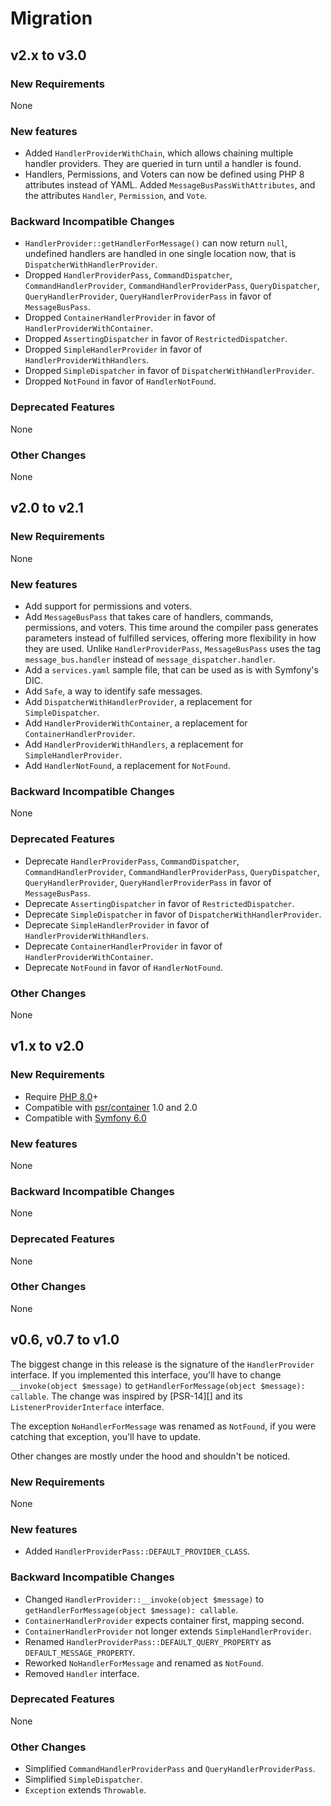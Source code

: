 # Migration

## v2.x to v3.0

### New Requirements

None

### New features

- Added `HandlerProviderWithChain`, which allows chaining multiple handler providers. They are
  queried in turn until a handler is found.
- Handlers, Permissions, and Voters can now be defined using PHP 8 attributes instead of YAML. Added
  `MessageBusPassWithAttributes`, and the attributes `Handler`, `Permission`, and `Vote`.

### Backward Incompatible Changes

- `HandlerProvider::getHandlerForMessage()` can now return `null`, undefined handlers are handled in
  one single location now, that is `DispatcherWithHandlerProvider`.
- Dropped `HandlerProviderPass`, `CommandDispatcher`, `CommandHandlerProvider`,
  `CommandHandlerProviderPass`, `QueryDispatcher`, `QueryHandlerProvider`,
  `QueryHandlerProviderPass` in favor of `MessageBusPass`.
- Dropped `ContainerHandlerProvider` in favor of `HandlerProviderWithContainer`.
- Dropped `AssertingDispatcher` in favor of `RestrictedDispatcher`.
- Dropped `SimpleHandlerProvider` in favor of `HandlerProviderWithHandlers`.
- Dropped `SimpleDispatcher` in favor of `DispatcherWithHandlerProvider`.
- Dropped `NotFound` in favor of `HandlerNotFound`.

### Deprecated Features

None

### Other Changes

None



## v2.0 to v2.1

### New Requirements

None

### New features

- Add support for permissions and voters.
- Add `MessageBusPass` that takes care of handlers, commands, permissions, and voters. This time
  around the compiler pass generates parameters instead of fulfilled services, offering more
  flexibility in how they are used. Unlike `HandlerProviderPass`, `MessageBusPass` uses the tag
  `message_bus.handler` instead of `message_dispatcher.handler`.
- Add a `services.yaml` sample file, that can be used as is with Symfony's DIC.
- Add `Safe`, a way to identify safe messages.
- Add `DispatcherWithHandlerProvider`, a replacement for `SimpleDispatcher`.
- Add `HandlerProviderWithContainer`, a replacement for `ContainerHandlerProvider`.
- Add `HandlerProviderWithHandlers`, a replacement for `SimpleHandlerProvider`.
- Add `HandlerNotFound`, a replacement for `NotFound`.

### Backward Incompatible Changes

None

### Deprecated Features

- Deprecate `HandlerProviderPass`, `CommandDispatcher`, `CommandHandlerProvider`,
  `CommandHandlerProviderPass`, `QueryDispatcher`, `QueryHandlerProvider`,
  `QueryHandlerProviderPass` in favor of `MessageBusPass`.
- Deprecate `AssertingDispatcher` in favor of `RestrictedDispatcher`.
- Deprecate `SimpleDispatcher` in favor of `DispatcherWithHandlerProvider`.
- Deprecate `SimpleHandlerProvider` in favor of `HandlerProviderWithHandlers`.
- Deprecate `ContainerHandlerProvider` in favor of `HandlerProviderWithContainer`.
- Deprecate `NotFound` in favor of `HandlerNotFound`.

### Other Changes

None



## v1.x to v2.0

### New Requirements

- Require [PHP 8.0](https://www.php.net/releases/8.0/en.php)+
- Compatible with [psr/container](https://github.com/php-fig/container) 1.0 and 2.0
- Compatible with [Symfony 6.0](https://symfony.com/releases/6.0)

### New features

None

### Backward Incompatible Changes

None

### Deprecated Features

None

### Other Changes

None



## v0.6, v0.7 to v1.0

The biggest change in this release is the signature of the `HandlerProvider` interface. If you
implemented this interface, you'll have to change `__invoke(object $message)` to
`getHandlerForMessage(object $message): callable`. The change was inspired by [PSR-14][] and its
`ListenerProviderInterface` interface.

The exception `NoHandlerForMessage` was renamed as `NotFound`, if you were catching that exception,
you'll have to update.

Other changes are mostly under the hood and shouldn't be noticed.

### New Requirements

None

### New features

- Added `HandlerProviderPass::DEFAULT_PROVIDER_CLASS`.

### Backward Incompatible Changes

- Changed `HandlerProvider::__invoke(object $message)` to `getHandlerForMessage(object $message): callable`.
- `ContainerHandlerProvider` expects container first, mapping second.
- `ContainerHandlerProvider` not longer extends `SimpleHandlerProvider`.
- Renamed `HandlerProviderPass::DEFAULT_QUERY_PROPERTY` as `DEFAULT_MESSAGE_PROPERTY`.
- Reworked `NoHandlerForMessage` and renamed as `NotFound`.
- Removed `Handler` interface.

### Deprecated Features

None

### Other Changes

- Simplified `CommandHandlerProviderPass` and `QueryHandlerProviderPass`.
- Simplified `SimpleDispatcher`.
- `Exception` extends `Throwable`.
